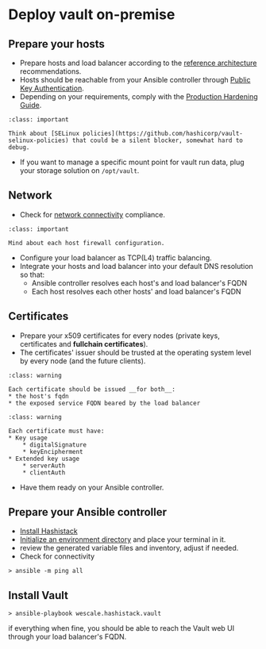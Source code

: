 # Deploy vault on-premise

## Prepare your hosts

* Prepare hosts and load balancer according to the [reference architecture](https://developer.hashicorp.com/vault/tutorials/day-one-raft/raft-reference-architecture#recommended-architecture) recommendations.
* Hosts should be reachable from your Ansible controller through [Public Key Authentication](https://www.ssh.com/academy/ssh/public-key-authentication).
* Depending on your requirements, comply with the [Production Hardening Guide](https://developer.hashicorp.com/vault/tutorials/operations/production-hardening).

```{admonition} End-to-end connectivity
:class: important

Think about [SELinux policies](https://github.com/hashicorp/vault-selinux-policies) that could be a silent blocker, somewhat hard to debug.
```

* If you want to manage a specific mount point for vault run data, plug your storage solution on `/opt/vault`.


## Network

* Check for [network connectivity](https://developer.hashicorp.com/vault/tutorials/day-one-raft/raft-reference-architecture#network-connectivity) compliance.

```{admonition} End-to-end connectivity
:class: important

Mind about each host firewall configuration.
```

* Configure your load balancer as TCP(L4) traffic balancing.
* Integrate your hosts and load balancer into your default DNS resolution so that:
    * Ansible controller resolves each host's and load balancer's FQDN
    * Each host resolves each other hosts' and load balancer's FQDN


## Certificates

* Prepare your x509 certificates for every nodes (private keys, certificates and __fullchain certificates__).
* The certificates' issuer should be trusted at the operating system level by every node (and the future clients).

```{admonition} Caveats
:class: warning

Each certificate should be issued __for both__:
* the host's fqdn
* the exposed service FQDN beared by the load balancer
```

```{admonition} Caveats
:class: warning

Each certificate must have:
* Key usage
    * digitalSignature
    * keyEncipherment
* Extended key usage
    * serverAuth
    * clientAuth
```

* Have them ready on your Ansible controller.


## Prepare your Ansible controller

* [Install Hashistack](../tutorials/install.md)
* [Initialize an environment directory](/reference/playbooks/init) and place your terminal in it.
* review the generated variable files and inventory, adjust if needed.
* Check for connectivity

```{code-block}
> ansible -m ping all
```

## Install Vault

```{code-block}
> ansible-playbook wescale.hashistack.vault
```
if everything when fine, you should be able to reach the Vault web UI through your load balancer's FQDN.

